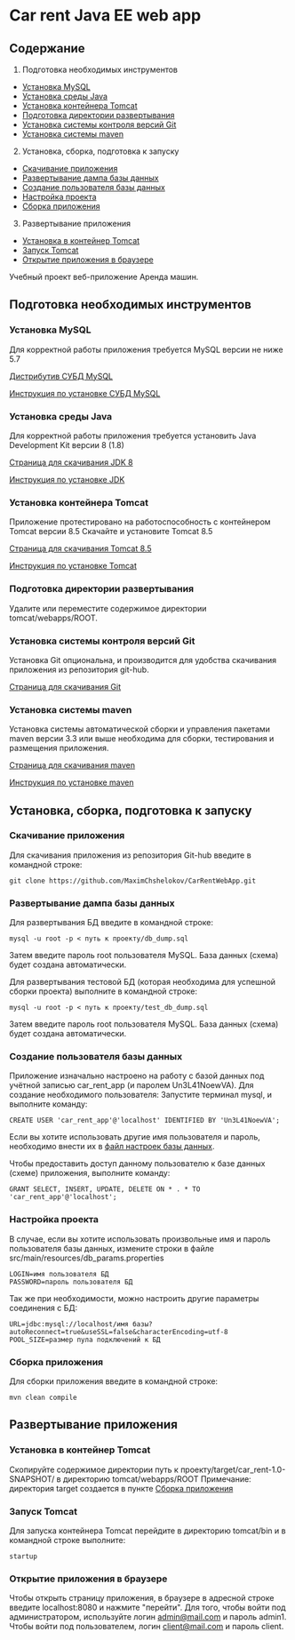 # Car rent Java EE web app

## Содержание

1. Подготовка необходимых инструментов
 + [Установка MySQL](#mysql)
 + [Установка среды Java](#jdk)
 + [Установка контейнера Tomcat](#tomcat)
 + [Подготовка директории развертывания](#tom_dir)
 + [Установка системы контроля версий Git](#git)
 + [Установка системы maven](#maven)
2. Установка, сборка, подготовка к запуску
 + [Скачивание приложения](#clone)
 + [Развертывание дампа базы данных](#import)
 + [Создание пользователя базы данных](#setup_db)
 + [Настройка проекта](#set_param)
 + [Сборка приложения](#compile)
3. Развертывание приложения
 + [Установка в контейнер Tomcat](#tomcat_deploy)
 + [Запуск Tomcat](#start_tomcat)
 + [Открытие приложения в браузере](#browse)



Учебный проект веб-приложение Аренда машин.

##	Подготовка необходимых инструментов
### <a name="mysql"></a>	Установка MySQL

Для корректной работы приложения требуется MySQL версии не ниже 5.7

[Дистрибутив СУБД MySQL](https://dev.mysql.com/downloads/mysql/)

[Инструкция по установке СУБД MySQL](https://dev.mysql.com/doc/refman/8.0/en/installing.html)

### <a name="jdk"></a>	Установка среды Java

Для корректной работы приложения требуется установить Java Development Kit версии 8 (1.8)

[Страница для скачивания JDK 8](http://www.oracle.com/technetwork/java/javase/downloads/jdk8-downloads-2133151.html)

[Инструкция по установке JDK](https://docs.oracle.com/javase/8/docs/technotes/guides/install/index.html)

### <a name="tomcat"></a>	Установка контейнера Tomcat

Приложение протестировано на работоспособность с контейнером Tomcat версии 8.5
Скачайте и установите Tomcat 8.5

[Страница для скачивания Tomcat 8.5](https://tomcat.apache.org/download-70.cgi)

[Инструкция по установке Tomcat](https://tomcat.apache.org/tomcat-8.5-doc/setup.html)

### <a name="tom_dir"></a>    Подготовка директории развертывания

Удалите или переместите содержимое директории tomcat/webapps/ROOT.

### <a name="git"></a>	Установка системы контроля версий Git

Установка Git опциональна, и производится для удобства скачивания приложения из репозитория git-hub.

[Страница для скачивания Git](https://git-scm.com/downloads)

### <a name="maven"></a> Установка системы maven

Установка системы автоматической сборки и управления пакетами maven версии 3.3 или выше необходима для сборки, тестирования и размещения приложения.

[Страница для скачивания maven](https://maven.apache.org/download.cgi)

[Инструкция по установке maven](https://maven.apache.org/install.html)


## Установка, сборка, подготовка к запуску
### <a name="clone"></a>	Скачивание приложения

Для скачивания приложения из репозитория Git-hub введите в командной строке:
	
	git clone https://github.com/MaximChshelokov/CarRentWebApp.git

	
### <a name="import"></a>	Развертывание дампа базы данных

Для развертывания БД введите в командной строке:
	
	mysql -u root -p < путь к проекту/db_dump.sql
	
Затем введите пароль root пользователя MySQL. База данных (схема) будет создана автоматически.

Для развертывания тестовой БД (которая необходима для успешной сборки проекта) выполните в командной строке:
	
	mysql -u root -p < путь к проекту/test_db_dump.sql
	
Затем введите пароль root пользователя MySQL. База данных (схема) будет создана автоматически.

### <a name="setup_db"></a>	Создание пользователя базы данных

Приложение изначально настроено на работу с базой данных под учётной записью car_rent_app (и паролем Un3L41NoewVA).
Для создание необходимого пользователя:
Запустите терминал mysql, и выполните команду:
	
	CREATE USER 'car_rent_app'@'localhost' IDENTIFIED BY 'Un3L41NoewVA';
	
Если вы хотите использовать другие имя пользователя и пароль, необходимо внести их в [файл настроек базы данных](#set_param).

Чтобы предоставить доступ данному пользователю к базе данных (схеме) приложения, выполните команду:
    
    GRANT SELECT, INSERT, UPDATE, DELETE ON * . * TO 'car_rent_app'@'localhost';
    
### <a name="set_param"></a>	Настройка проекта

В случае, если вы хотите использовать произвольные имя и пароль пользователя базы данных, измените строки в файле src/main/resources/db_params.properties
	
	LOGIN=имя пользователя БД
	PASSWORD=пароль пользователя БД
	
Так же при необходимости, можно настроить другие параметры соединения с БД:
	
	URL=jdbc:mysql://localhost/имя базы?autoReconnect=true&useSSL=false&characterEncoding=utf-8
	POOL_SIZE=размер пула подключений к БД
	
### <a name="compile"></a>  Сборка приложения

Для сборки приложения введите в командной строке:
	
	mvn clean compile
	
## Развертывание приложения
### <a name="tomcat_deploy"></a> Установка в контейнер Tomcat

Скопируйте содержимое директории путь к проекту/target/car_rent-1.0-SNAPSHOT/ в директорию tomcat/webapps/ROOT
Примечание: директория target создается в пункте [Сборка приложения](#compile)

### <a name="start_tomcat"></a>  Запуск Tomcat

Для запуска контейнера Tomcat перейдите в директорию tomcat/bin и в командной строке выполните:
    
    startup
    
### <a name="browse"></a>   Открытие приложения в браузере

Чтобы открыть страницу приложения, в браузере в адресной строке введите localhost:8080 и нажмите "перейти".
Для того, чтобы войти под администратором, используйте логин admin@mail.com и пароль admin1.
Чтобы войти под пользователем, логин client@mail.com и пароль client.

